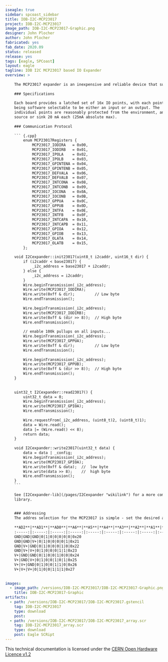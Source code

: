 ```yaml
---
iseagle: true
sidebar: spcoast_sidebar
title: IOB-I2C-MCP23017
project: IOB-I2C-MCP23017
image_path: IOB-I2C-MCP23017-Graphic.png
designer: John Plocher
author: John Plocher
fabricated: yes
fab_date: 2020.09
status: released
release: yes
tags: [eagle, SPCoast]
layout: eagle
tagline: IOB I2C MCP23017 based IO Expander
overview: >
    
    The MCP23017 expander is an inexpensive and reliable device that supports up to 8x instances on a single I2C chain.
    
    ### Specifications
    
    Each board provides a latched set of 16x IO points, with each point
    being software selectable to be either an input or an output. The
    individual points are reasonably protected from the environment, and can
    source or sink 20 mA each (25mA absolute max).
    
    ### Communication Protocol
    
    ``` {.cpp}
        enum MCP23017Registers {
            MCP23017_IODIRA   = 0x00,
            MCP23017_IODIRB   = 0x01,
            MCP23017_IPOLA    = 0x02,
            MCP23017_IPOLB    = 0x03,
            MCP23017_GPINTENA = 0x04,
            MCP23017_GPINTENB = 0x05,
            MCP23017_DEFVALA  = 0x06,
            MCP23017_DEFVALB  = 0x07,
            MCP23017_INTCONA  = 0x08,
            MCP23017_INTCONB  = 0x09,
            MCP23017_IOCONA   = 0x0A,
            MCP23017_IOCONB   = 0x0B,
            MCP23017_GPPUA    = 0x0C,
            MCP23017_GPPUB    = 0x0D,
            MCP23017_INTFA    = 0x0E,
            MCP23017_INTFB    = 0x0F,
            MCP23017_INTCAPA  = 0x10,
            MCP23017_INTCAPB  = 0x11,
            MCP23017_GPIOA    = 0x12,
            MCP23017_GPIOB    = 0x13,
            MCP23017_OLATA    = 0x14,
            MCP23017_OLATB    = 0x15,
        };
    
    void I2Cexpander::init23017(uint8_t i2caddr, uint16_t dir) {
        if (i2caddr < base23017) {
            _i2c_address = base23017 + i2caddr;
        } else {
            _i2c_address = i2caddr;
        }
        Wire.beginTransmission(_i2c_address);
        Wire.write(MCP23017_IODIRA);
        Wire.write(0xff & dir);         // Low byte
        Wire.endTransmission();
    
        Wire.beginTransmission(_i2c_address);
        Wire.write(MCP23017_IODIRB);
        Wire.write(0xff & (dir >> 8));  // High byte
        Wire.endTransmission();
    
        // enable 100k pullups on all inputs...
        Wire.beginTransmission(_i2c_address);
        Wire.write(MCP23017_GPPUA);
        Wire.write(0xff & dir);         // Low byte
        Wire.endTransmission();
    
        Wire.beginTransmission(_i2c_address);
        Wire.write(MCP23017_GPPUB);
        Wire.write(0xff & (dir >> 8));  // High byte
        Wire.endTransmission();
    }
    
    
    uint32_t I2Cexpander::read23017() {
        uint32_t data = 0;
        Wire.beginTransmission(_i2c_address);
        Wire.write(MCP23017_GPIOA);
        Wire.endTransmission();
    
        Wire.requestFrom(_i2c_address, (uint8_t)2, (uint8_t)1);
        data = Wire.read();
        data |= (Wire.read() << 8);
        return data;
    }
    
    void I2Cexpander::write23017(uint32_t data) {
        data = data | _config;
        Wire.beginTransmission(_i2c_address);
        Wire.write(MCP23017_GPIOA);
        Wire.write(0xff & data);  //  low byte
        Wire.write(data >> 8);    //  high byte
        Wire.endTransmission();
    }
    ```
    
    See [I2Cexpander-lib](/pages/I2Cexpander "wikilink") for a more complete interface
    library.
    
    
    ### Addressing
    The addres selection for the MCP23017 is simple - set the desired address (in binary) on the 3x address selection switches.
    
    **AD2**|**AD1**|**AD0**|**A6**|**A5**|**A4**|**A3**|**A2**|**A1**|**A0**|**ADDRESS (HEX)**
    :-----:|:-----:|:-----:|:-----:|:-----:|:-----:|:-----:|:-----:|:-----:|:-----:|:-----:
    GND|GND|GND|0|1|0|0|0|0|0|0x20
    GND|GND|V+|0|1|0|0|0|0|1|0x21
    GND|V+|GND|0|1|0|0|0|1|0|0x22
    GND|V+|V+|0|1|0|0|0|1|1|0x23
    V+|GND|GND|0|1|0|0|1|0|0|0x24
    V+|GND|V+|0|1|0|0|1|0|1|0x25
    V+|V+|GND|0|1|0|0|1|1|0|0x26
    V+|V+|V+|0|1|0|0|1|1|1|0x27
    
    
images:
  - image_path: /versions/IOB-I2C-MCP23017/IOB-I2C-MCP23017-Graphic.png
    title: IOB-I2C-MCP23017-Graphic
artifacts:
  - path: /versions/IOB-I2C-MCP23017/IOB-I2C-MCP23017.gstencil
    tag: IOB-I2C-MCP23017
    type: download
    post: 
  - path: /versions/IOB-I2C-MCP23017/IOB-I2C-MCP23017_array.scr
    tag: IOB-I2C-MCP23017_array.scr
    type: download
    post: Eagle SCRipt
---
```



This technical documentation is licensed under the [CERN Open Hardware Licence v1.2](http://www.ohwr.org/attachments/2388/cern_ohl_v_1_2.txt)
